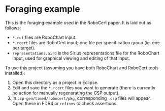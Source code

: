 # Foraging example

This is the foraging example used in the RoboCert paper.
It is laid out as follows:

- `*.rct` files are RoboChart input.
- `*.rcert` files are RoboCert input; one file per specification group
  (ie. one per target).
- `representations.aird` is the Sirius representations file for the RoboChart
  input, used for graphical viewing and editing of that input.

To use this project (assuming you have both RoboChart and RoboCert tools
installed):

1. Open this directory as a project in Eclipse.
2. Edit and save the `*.rcert` files you want to generate (there is currently
   no action for manually regenerating the CSP output).
3. In `csp-gen/timed/robocert/pkg`, corresponding `.csp` files will appear.
   Open these in FDR4 or `refines` to check assertions.
